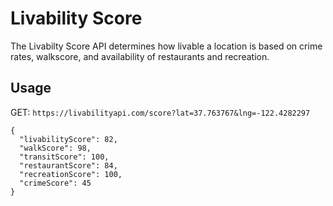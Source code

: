 # Livability Score

The Livabilty Score API determines how livable a location is based on crime rates, walkscore, and availability of restaurants and recreation.

## Usage

GET: `https://livabilityapi.com/score?lat=37.763767&lng=-122.4282297`

```
{
  "livabilityScore": 82,
  "walkScore": 98,
  "transitScore": 100,
  "restaurantScore": 84,
  "recreationScore": 100,
  "crimeScore": 45
}
```
